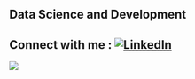##  Data Science and Development<br>

##  Connect with me : [![LinkedIn](https://img.shields.io/badge/LinkedIn-%230077B5.svg?logo=linkedin&logoColor=white)](https://linkedin.com/in/https://www.linkedin.com/in/soumi-sarkar14/) 

![](https://github-readme-streak-stats.herokuapp.com/?user=SoumiOnGit&theme=dark&hide_border=false)<br/>

